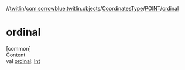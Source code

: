 //[twitlin](../../../index.md)/[com.sorrowblue.twitlin.objects](../../index.md)/[CoordinatesType](../index.md)/[POINT](index.md)/[ordinal](ordinal.md)



# ordinal  
[common]  
Content  
val [ordinal](ordinal.md): [Int](https://kotlinlang.org/api/latest/jvm/stdlib/kotlin/-int/index.html)  



